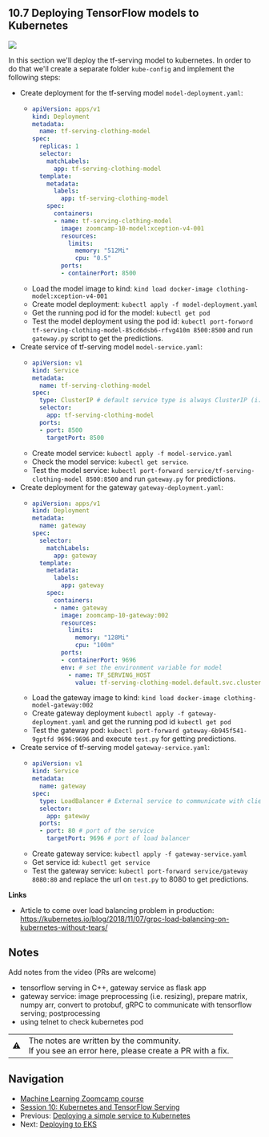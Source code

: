 ## 10.7 Deploying TensorFlow models to Kubernetes

<a href="https://www.youtube.com/watch?v=6vHLMdnjO2w&list=PL3MmuxUbc_hIhxl5Ji8t4O6lPAOpHaCLR"><img src="images/thumbnail-10-07.jpg"></a>

In this section we'll deploy the tf-serving model to kubernetes. In order to do that we'll create a separate folder `kube-config` and implement the following steps:

- Create deployment for the tf-serving model `model-deployment.yaml`:
  - ```yaml
    apiVersion: apps/v1
    kind: Deployment
    metadata:
      name: tf-serving-clothing-model
    spec:
      replicas: 1
      selector:
        matchLabels:
          app: tf-serving-clothing-model
      template:
        metadata:
          labels:
            app: tf-serving-clothing-model
        spec:
          containers:
          - name: tf-serving-clothing-model
            image: zoomcamp-10-model:xception-v4-001
            resources:
              limits:
                memory: "512Mi"
                cpu: "0.5"
            ports:
            - containerPort: 8500
    ```
  - Load the model image to kind: `kind load docker-image clothing-model:xception-v4-001`
  - Create model deployment: `kubectl apply -f model-deployment.yaml`
  - Get the running pod id for the model: `kubectl get pod`
  - Test the model deployment using the pod id: `kubectl port-forword tf-serving-clothing-model-85cd6dsb6-rfvg410m 8500:8500` and run `gateway.py` script to get the predictions.
- Create service of tf-serving model `model-service.yaml`:
  - ```yaml
    apiVersion: v1
    kind: Service
    metadata:
      name: tf-serving-clothing-model
    spec:
      type: ClusterIP # default service type is always ClusterIP (i.e., internal service)
      selector:
        app: tf-serving-clothing-model
      ports:
      - port: 8500
        targetPort: 8500
    ```
  - Create model service: `kubectl apply -f model-service.yaml`
  - Check the model service: `kubectl get service`.
  - Test the model service: `kubectl port-forward service/tf-serving-clothing-model 8500:8500` and run `gateway.py` for predictions.
- Create deployment for the gateway `gateway-deployment.yaml`:
  - ```yaml
    apiVersion: apps/v1
    kind: Deployment
    metadata:
      name: gateway
    spec:
      selector:
        matchLabels:
          app: gateway
      template:
        metadata:
          labels:
            app: gateway
        spec:
          containers:
          - name: gateway
            image: zoomcamp-10-gateway:002
            resources:
              limits:
                memory: "128Mi"
                cpu: "100m"
            ports:
            - containerPort: 9696
            env: # set the environment variable for model
              - name: TF_SERVING_HOST
                value: tf-serving-clothing-model.default.svc.cluster.local:8500 # kubernetes naming convention
    ```
  - Load the gateway image to kind: `kind load docker-image clothing-model-gateway:002`
  - Create gateway deployment `kubectl apply -f gateway-deployment.yaml` and get the running pod id `kubectl get pod`
  - Test the gateway pod: `kubectl port-forward gateway-6b945f541-9gptfd 9696:9696` and execute `test.py` for getting predictions.
- Create service of tf-serving model `gateway-service.yaml`:
  - ```yaml
    apiVersion: v1
    kind: Service
    metadata:
      name: gateway
    spec:
      type: LoadBalancer # External service to communicate with client (i.e., LoadBalancer)
      selector:
        app: gateway
      ports:
      - port: 80 # port of the service
        targetPort: 9696 # port of load balancer
    ```
  - Create gateway service: `kubectl apply -f gateway-service.yaml`
  - Get service id: `kubectl get service`
  - Test the gateway service: `kubectl port-forward service/gateway 8080:80` and replace the url on `test.py` to 8080 to get predictions.

**Links**

- Article to come over load balancing problem in production: https://kubernetes.io/blog/2018/11/07/grpc-load-balancing-on-kubernetes-without-tears/


## Notes

Add notes from the video (PRs are welcome)

* tensorflow serving in C++, gateway service as flask app
* gateway service: image preprocessing (i.e. resizing), prepare matrix, numpy arr, convert to protobuf, gRPC to communicate with tensorflow serving; postprocessing
* using telnet to check kubernetes pod

<table>
   <tr>
      <td>⚠️</td>
      <td>
         The notes are written by the community. <br>
         If you see an error here, please create a PR with a fix.
      </td>
   </tr>
</table>


## Navigation

* [Machine Learning Zoomcamp course](../)
* [Session 10: Kubernetes and TensorFlow Serving](./)
* Previous: [Deploying a simple service to Kubernetes](06-kubernetes-simple-service.md)
* Next: [Deploying to EKS](08-eks.md)
